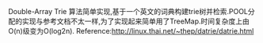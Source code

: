Double-Array Trie 算法简单实现,基于一个英文的词典构建trie树并检索.POOL分配的实现与参考文档不太一样,为了实现起来简单用了TreeMap.时间复杂度上由O(n)级变为O(log2n).
Reference:http://linux.thai.net/~thep/datrie/datrie.html
